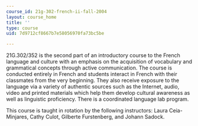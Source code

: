 ```yaml
---
course_id: 21g-302-french-ii-fall-2004
layout: course_home
title: ''
type: course
uid: 7d9712cf8667b7e58056970fa73bc5be

---
```

21G.302/352 is the second part of an introductory course to the French language and culture with an emphasis on the acquisition of vocabulary and grammatical concepts through active communication. The course is conducted entirely in French and students interact in French with their classmates from the very beginning. They also receive exposure to the language via a variety of authentic sources such as the Internet, audio, video and printed materials which help them develop cultural awareness as well as linguistic proficiency. There is a coordinated language lab program.

This course is taught in rotation by the following instructors: Laura Ceia-Minjares, Cathy Culot, Gilberte Furstenberg, and Johann Sadock.
